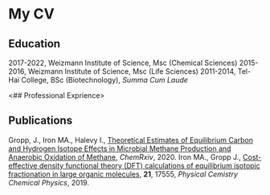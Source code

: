# My CV

## Education
2017-2022, Weizmann Institute of Science, Msc (Chemical Sciences)
2015-2016, Weizmann Institute of Science, Msc (Life Sciences)
2011-2014, Tel-Hai College, BSc (Biotechnology), _Summa Cum Laude_

<## Professional Exprience>

## Publications
Gropp, J., Iron MA., Halevy I., [Theoretical Estimates of Equilibrium Carbon and Hydrogen Isotope Effects in Microbial Methane Production and Anaerobic Oxidation of Methane](https://chemrxiv.org/articles/preprint/Theoretical_Estimates_of_Equilibrium_Carbon_and_Hydrogen_Isotope_Effects_in_Microbial_Methane_Production_and_Anaerobic_Oxidation_of_Methane/12906035), _ChemRxiv_, 2020.
Iron MA., Gropp J., [Cost-effective density functional theory (DFT) calculations of equilibrium isotopic fractionation in large organic molecules](https://pubs.rsc.org/en/content/articlelanding/2019/cp/c9cp02975c), **21**, 17555, _Physical Cemistry Chemical Physics_, 2019.
